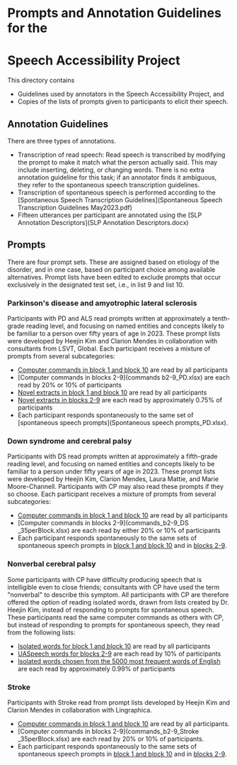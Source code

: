 # Prompts and Annotation Guidelines for the
# Speech Accessibility Project

This directory contains

* Guidelines used by annotators in the Speech Accessibility Project, and
* Copies of the lists of prompts given to participants to elicit their speech.

## Annotation Guidelines

There are three types of annotations.

* Transcription of read speech: Read speech is transcribed by modifying the prompt to make it match what the person actually said.  This may include inserting, deleting, or changing words.  There is no extra annotation guideline for this task; if an annotator finds it ambiguous, they refer to the spontaneous speech transcription guidelines.
* Transcription of spontaneous speech is performed according to the [Spontaneous Speech Transcription Guidelines](Spontaneous Speech Transcription Guidelines May2023.pdf)
* Fifteen utterances per participant are annotated using the [SLP Annotation Descriptors](SLP Annotation Descriptors.docx)

## Prompts

There are four prompt sets.  These are assigned based on etiology of the disorder, and in one case, based on participant choice among available alternatives.  Prompt lists have been edited to exclude prompts that occur exclusively in the designated test set, i.e., in list 9 and list 10.

### Parkinson's disease and amyotrophic lateral sclerosis

Participants with PD and ALS read prompts written at approximately a tenth-grade reading level, and focusing on named entities and concepts likely to be familiar to a person over fifty years of age in 2023.  These prompt lists were developed by Heejin Kim and Clarion Mendes in collaboration with consultants from LSVT, Global.  Each participant receives a mixture of prompts from several subcategories:

* [Computer commands in block 1 and block 10](./commands_b1_b10_PD.txt) are read by all participants
* [Computer commands in blocks 2-9](commands b2-9_PD.xlsx) are each read by 20% or 10% of participants
* [Novel extracts in block 1 and block 10](novel_b1_b10_PD.xlsx) are read by all participants
* [Novel extracts in blocks 2-9](novel-b2-9-150_PD.xlsx) are each read by approximately 0.75% of participants
* Each participant responds spontaneously to the same set of [spontaneous speech prompts](Spontaneous speech prompts_PD.xlsx).

### Down syndrome and cerebral palsy

Participants with DS read prompts written at approximately a fifth-grade reading level, and focusing on named entities and concepts likely to be familiar to a person under fifty years of age in 2023.  These prompt lists were developed by Heejin Kim, Clarion Mendes, Laura Mattie, and Marie Moore-Channell.  Participants with CP may also read these prompts if they so choose.    Each participant receives a mixture of prompts from several subcategories:

* [Computer commands in block 1 and block 10](commands_b1_b10_DS_35perBlock.xlsx) are read by all participants
* [Computer commands in blocks 2-9](commands_b2-9_DS _35perBlock.xlsx) are each read by either 20% or 10% of participants
* Each participant responds spontaneously to the same sets of spontaneous speech prompts in [block 1 and block 10](Spon_Speech_Prompts_b1_b10_DS_8perBlock.xlsx) and in [blocks 2-9](Spon_Speech_Prompts_b2-9_DS_8perBlock.xlsx).

### Nonverbal cerebral palsy

Some participants with CP have difficulty producing speech that is intelligible even to close friends; consultants with CP have used the term "nonverbal" to describe this symptom.  All participants with CP are therefore offered the option of reading isolated words, drawn from lists created by Dr. Heejin Kim, instead of responding to prompts for spontaneous speech.  These participants read the same computer commands as others with CP, but instead of responding to prompts for spontaneous speech, they read from the following lists:

* [Isolated words for block 1 and block 10](nonverbal_b1_b10.xlsx) are read by all participants
* [UASpeech words for blocks 2-9](nonverbal_b2-9_UA.xlsx) are each read by 10% of participants
* [Isolated words chosen from the 5000 most frequent words of English](nonverbal_b2-9_5k-v2.xlsx) are each read by approximately 0.99% of participants

### Stroke

Participants with Stroke read from prompt lists developed by Heejin Kim and Clarion Mendes in collaboration with Lingraphica.

* [Computer commands in block 1 and block 10](commands_b1_b10_Stroke_35perBlock.xlsx) are read by all participants.
* [Computer commands in blocks 2-9](commands_b2-9_Stroke _35perBlock.xlsx) are each read by 20% or 10% of participants.
* Each participant responds spontaneously to the same sets of spontaneous speech prompts in [block 1 and block 10](Spon_Speech_Prompts_b1_b10_Stroke_8perBlock.xlsx) and in [blocks 2-9](Spon_Speech_Prompts_b2-9_Stroke_8perBlock.xlsx).
